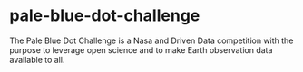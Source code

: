 # pale-blue-dot-challenge
The Pale Blue Dot Challenge is a Nasa and Driven Data competition with the purpose to leverage open science and to make Earth observation data available to all.
